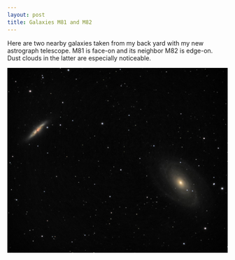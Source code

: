 ```yaml
---
layout: post
title: Galaxies M81 and M82
---
```

Here are two nearby galaxies taken from my back yard with my new astrograph telescope. 
M81 is face-on and its neighbor M82 is edge-on. Dust clouds in the latter are especially noticeable. 

![m81+m82](..\images\m81+m82_2020-04-03T21_48_10_Stack_16bits_202frames_606s.jpg)

